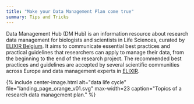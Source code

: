 ```yaml
---
title: "Make your Data Management Plan come true"
summary: Tips and Tricks
---
```



Data Management Hub (DM Hub) is an information resource about research data management for biologists and scientists in Life Sciences, curated by [ELIXIR Belgium](https://www.elixir-belgium.org). It aims to communicate essential best practices and practical guidelines that researchers can apply to manage their data, from the beginning to the end of the research project. The recommended best practices and guidelines are accepted by several scientific communities across Europe and data management experts in [ELIXIR](elixir).


{% include center-image.html alt="data life cycle" file="landing_page_orange_v01.svg" max-width=23 caption="Topics of a research data management plan." %}

